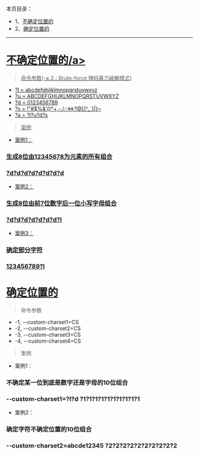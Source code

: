本页目录：
- 1、[不确定位置的](#kail-linux-01)
- 2、[确定位置的](#kail-linux-02)

***

# <a name="kail-linux-01" href="#" >不确定位置的/a>

> 命令参数(-a 3：Brute-force 掩码暴力破解模式)
- ?l = abcdefghijklmnopqrstuvwxyz
- ?u = ABCDEFGHIJKLMNOPQRSTUVWXYZ
- ?d = 0123456789
- ?s =  !"#$%&'()*+,-./:;<=>?@[\]^_`{|}~
- ?a = ?l?u?d?s

> 案例

- 案例1：
### 生成8位由12345678为元素的所有组合
### ?d?d?d?d?d?d?d?d

- 案例2：
### 生成8位由前7位数字后一位小写字母组合
### ?d?d?d?d?d?d?d?l

- 案例3：
### 确定部分字符
### 123456789?l

# <a name="kail-linux-02" href="#" >确定位置的</a>


> 命令参数
- -1,  --custom-charset1=CS 
- -2,  --custom-charset2=CS 
- -3,  --custom-charset3=CS   
- -4,  --custom-charset4=CS  

> 案例
- 案例1：
### 不确定某一位到底是数字还是字母的10位组合
### --custom-charset1=?l?d ?1?1?1?1?1?1?1?1?1?1

- 案例2：
### 确定字符不确定位置的10位组合
### --custom-charset2=abcde12345 ?2?2?2?2?2?2?2?2?2?2





